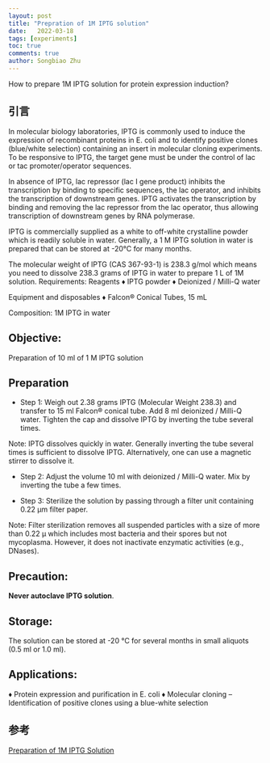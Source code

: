 ```yaml
---
layout: post
title: "Prepration of 1M IPTG solution"
date:   2022-03-18
tags: [experiments]
toc: true
comments: true
author: Songbiao Zhu
---
```


How to prepare 1M IPTG solution for protein expression induction?

<!-- more -->

## 引言

In molecular biology laboratories, IPTG is commonly used to induce the expression of recombinant proteins in E. coli and to identify positive clones (blue/white selection) containing an insert in molecular cloning experiments. To be responsive to IPTG, the target gene must be under the control of lac or tac promoter/operator sequences.

In absence of IPTG, lac repressor (lac I gene product) inhibits the transcription by binding to specific sequences, the lac operator, and inhibits the transcription of downstream genes. 
IPTG activates the transcription by binding and removing the lac repressor from the lac operator, thus allowing transcription of downstream genes by RNA polymerase.

IPTG is commercially supplied as a white to off-white crystalline powder which is readily soluble in water. Generally, a 1 M IPTG solution in water is prepared that can be stored at -20°C for many months. 

The molecular weight of IPTG (CAS 367-93-1) is 238.3 g/mol which means you need to dissolve 238.3 grams of IPTG in water to prepare 1 L of 1M solution.
Requirements:
Reagents
♦ IPTG powder
♦ Deionized / Milli-Q water

Equipment and disposables
♦ Falcon® Conical Tubes, 15 mL

Composition:
1M IPTG in water

## Objective:

Preparation of 10 ml of 1 M IPTG solution

## Preparation
* Step 1: Weigh out 2.38 grams IPTG (Molecular Weight 238.3) and transfer to 15 ml Falcon® conical tube. Add 8 ml deionized / Milli-Q water. Tighten the cap and dissolve IPTG by inverting the tube several times.

Note: 
IPTG dissolves quickly in water. Generally inverting the tube several times is sufficient to dissolve IPTG. Alternatively, one can use a magnetic stirrer to dissolve it.

* Step 2: Adjust the volume 10 ml with deionized / Milli-Q water. Mix by inverting the tube a few times.

* Step 3: Sterilize the solution by passing through a filter unit containing 0.22 µm filter paper.

Note:
Filter sterilization removes all suspended particles with a size of more than 0.22 μ which includes most bacteria and their spores but not mycoplasma. However, it does not inactivate enzymatic activities (e.g., DNases).

## Precaution:
**Never autoclave IPTG solution**.

## Storage:
The solution can be stored at -20 °C for several months in small aliquots (0.5 ml or 1.0 ml). 

## Applications:

♦ Protein expression and purification in E. coli
♦ Molecular cloning – Identification of positive clones using a blue-white selection

## 参考
[Preparation of 1M IPTG Solution](https://www.laboratorynotes.com/preparation-of-1m-iptg-solution/)